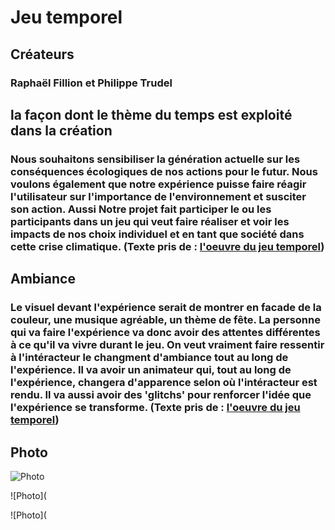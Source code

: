 # Jeu temporel #

## Créateurs ##
### Raphaël Fillion et Philippe Trudel ###

## la façon dont le thème du temps est exploité dans la création ##
### Nous souhaitons sensibiliser la génération actuelle sur les conséquences écologiques de nos actions pour le futur. Nous voulons également que notre expérience puisse faire réagir l'utilisateur sur l'importance de l'environnement et susciter son action. Aussi Notre projet fait participer le ou les participants dans un jeu qui veut faire réaliser et voir les impacts de nos choix individuel et en tant que société dans cette crise climatique. (Texte pris de : [l'oeuvre du jeu temporel](https://tim-montmorency.com/2022/projets/Jeu-Temporel/docs/web/preproduction.html#Intention-ou-concept)) ###

## Ambiance ##
### Le visuel devant l'expérience serait de montrer en facade de la couleur, une musique agréable, un thème de fête. La personne qui va faire l'expérience va donc avoir des attentes différentes à ce qu'il va vivre durant le jeu. On veut vraiment faire ressentir à l'intéracteur le changment d'ambiance tout au long de l'expérience. Il va avoir un animateur qui, tout au long de l'expérience, changera d'apparence selon où l'intéracteur est rendu. Il va aussi avoir des 'glitchs' pour renforcer l'idée que l'expérience se transforme. (Texte pris de : [l'oeuvre du jeu temporel](https://tim-montmorency.com/2022/projets/Jeu-Temporel/docs/web/preproduction.html#Intention-ou-concept))

## Photo ##

![Photo](photo/jeu_temporel_matériel.JPEG)

![Photo](

![Photo](


